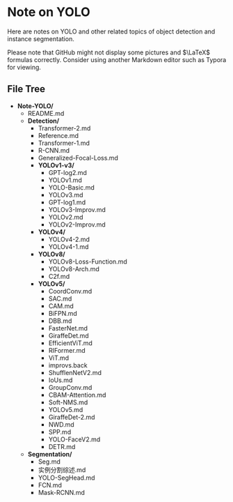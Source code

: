 # Note on YOLO

Here are notes on YOLO and other related topics of object detection and instance segmentation. 

Please note that GitHub might not display some pictures and $\LaTeX$ formulas correctly. Consider using another Markdown editor such as Typora for viewing.

## File Tree

- **Note-YOLO/**
    - README.md
    - **Detection/**
        - Transformer-2.md
        - Reference.md
        - Transformer-1.md
        - R-CNN.md
        - Generalized-Focal-Loss.md
        - **YOLOv1-v3/**
            - GPT-log2.md
            - YOLOv1.md
            - YOLO-Basic.md
            - YOLOv3.md
            - GPT-log1.md
            - YOLOv3-Improv.md
            - YOLOv2.md
            - YOLOv2-Improv.md
        - **YOLOv4/**
            - YOLOv4-2.md
            - YOLOv4-1.md
        - **YOLOv8/**
            - YOLOv8-Loss-Function.md
            - YOLOv8-Arch.md
            - C2f.md
        - **YOLOv5/**
            - CoordConv.md
            - SAC.md
            - CAM.md
            - BiFPN.md
            - DBB.md
            - FasterNet.md
            - GiraffeDet.md
            - EfficientViT.md
            - RIFormer.md
            - ViT.md
            - improvs.back
            - ShufflenNetV2.md
            - IoUs.md
            - GroupConv.md
            - CBAM-Attention.md
            - Soft-NMS.md
            - YOLOv5.md
            - GiraffeDet-2.md
            - NWD.md
            - SPP.md
            - YOLO-FaceV2.md
            - DETR.md
    - **Segmentation/**
        - Seg.md
        - 实例分割综述.md
        - YOLO-SegHead.md
        - FCN.md
        - Mask-RCNN.md

